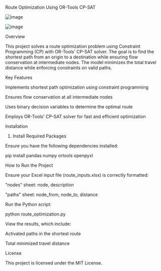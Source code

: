 Route Optimization Using OR-Tools CP-SAT

![image](https://github.com/user-attachments/assets/ff0074b3-cc4f-4293-92fe-939262c0930c)

![image](https://github.com/user-attachments/assets/947bc317-7c6a-46c5-8b4d-1eca8d8bed94)

Overview

This project solves a route optimization problem using Constraint Programming (CP) with OR-Tools' CP-SAT solver. The goal is to find the shortest path from an origin to a destination while ensuring flow conservation at intermediate nodes. The model minimizes the total travel distance while enforcing constraints on valid paths.

Key Features

Implements shortest path optimization using constraint programming

Ensures flow conservation at all intermediate nodes

Uses binary decision variables to determine the optimal route

Employs OR-Tools' CP-SAT solver for fast and efficient optimization

Installation

1. Install Required Packages

Ensure you have the following dependencies installed:

pip install pandas numpy ortools openpyxl

How to Run the Project

Ensure your Excel input file (route_inputs.xlsx) is correctly formatted:

"nodes" sheet: node, description

"paths" sheet: node_from, node_to, distance

Run the Python script:

python route_optimization.py

View the results, which include:

Activated paths in the shortest route

Total minimized travel distance


License

This project is licensed under the MIT License.
